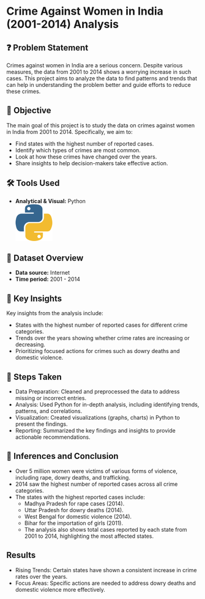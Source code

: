 # Crime Against Women in India (2001-2014) Analysis

## ❓ Problem Statement
Crimes against women in India are a serious concern. Despite various measures, the data from 2001 to 2014 shows a worrying increase in such cases. This project aims to analyze the data to find patterns and trends that can help in understanding the problem better and guide efforts to reduce these crimes.

## 🎯 Objective
The main goal of this project is to study the data on crimes against women in India from 2001 to 2014. Specifically, we aim to:
- Find states with the highest number of reported cases.
- Identify which types of crimes are most common.
- Look at how these crimes have changed over the years.
- Share insights to help decision-makers take effective action.

## 🛠️ Tools Used
- **Analytical & Visual:**  Python\
  <img width="96" height="96" src="https://github.com/amanat-mahmud/useful_icons/blob/main/icons8-python-96.png" alt="python"/>

## 📅 Dataset Overview
- **Data source:** Internet
- **Time period:** 2001 - 2014

## 🔎 Key Insights
Key insights from the analysis include:
- States with the highest number of reported cases for different crime categories.
- Trends over the years showing whether crime rates are increasing or decreasing.
- Prioritizing focused actions for crimes such as dowry deaths and domestic violence.

## 📌 Steps Taken
- Data Preparation: Cleaned and preprocessed the data to address missing or incorrect entries.
- Analysis: Used Python for in-depth analysis, including identifying trends, patterns, and correlations.
- Visualization: Created visualizations (graphs, charts) in Python to present the findings.
- Reporting: Summarized the key findings and insights to provide actionable recommendations.

  
## 🧠 Inferences and Conclusion
- Over 5 million women were victims of various forms of violence, including rape, dowry deaths, and trafficking.
- 2014 saw the highest number of reported cases across all crime categories.
- The states with the highest reported cases include:
  - Madhya Pradesh for rape cases (2014).
  - Uttar Pradesh for dowry deaths (2014).
  - West Bengal for domestic violence (2014).
  - Bihar for the importation of girls (2011).
  - The analysis also shows total cases reported by each state from 2001 to 2014, highlighting the most affected states.

## Results
- Rising Trends: Certain states have shown a consistent increase in crime rates over the years.
- Focus Areas: Specific actions are needed to address dowry deaths and domestic violence more effectively.
